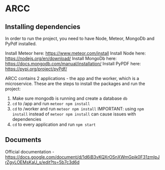# ARCC

## Installing dependencies

In order to run the project, you need to have Node, Meteor, MongoDb and PyPdf installed. 

Install Meteor here: https://www.meteor.com/install
Install Node here: https://nodejs.org/en/download/
Install MongoDb here: https://docs.mongodb.com/manual/installation/
Install PyPDF here: https://pypi.org/project/pyPdf/

ARCC contains 2 applications - the app and the worker, which is a microservice. 
These are the steps to install the packages and run the project:

1) Make sure mongodb is running and create a database `db`
2) `cd` to /app and run `meteor npm install`
3) `cd` to /worker and run `meteor npm install`
IMPORTANT: using `npm install` instead of `meteor npm install` can cause issues with dependencies
4) `cd` to every application and run `npm start`


## Documents

Official documentation - https://docs.google.com/document/d/1d6iB3vKQXrOSnXWmGpik0F31zmIpJrZgyLOEMsKaU_s/edit?ts=5b7c3d6d
